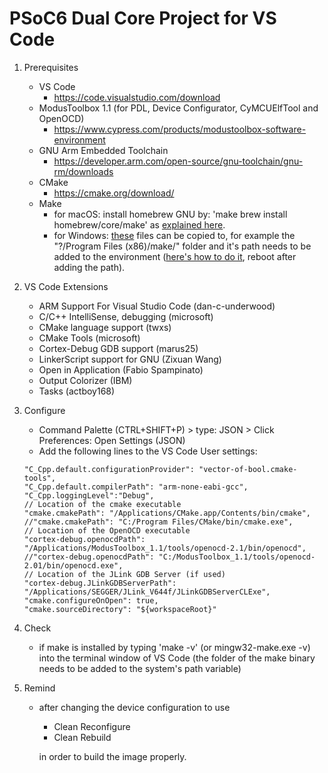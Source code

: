 # PSoC6 Dual Core Project for VS Code

1. Prerequisites
    - VS Code
        - https://code.visualstudio.com/download
    - ModusToolbox 1.1 (for PDL, Device Configurator, CyMCUElfTool and OpenOCD)
        - https://www.cypress.com/products/modustoolbox-software-environment
    - GNU Arm Embedded Toolchain
        - https://developer.arm.com/open-source/gnu-toolchain/gnu-rm/downloads
    - CMake
        - https://cmake.org/download/
    - Make
        - for macOS: install homebrew GNU by: 'make brew install homebrew/core/make' as [explained here](https://apple.stackexchange.com/questions/261918/how-to-upgrade-gnu-make-in-os-x-el-capitan).
        - for Windows: [these](https://github.com/onethinx/GetStartedWithVSCode/tree/master/VScode_supply) files can be copied to, for example the "?/Program Files (x86)/make/" folder and it's path needs to be added to the environment ([here's how to do it](https://docs.alfresco.com/4.2/tasks/fot-addpath.html), reboot after adding the path).

1. VS Code Extensions
    - ARM Support For Visual Studio Code (dan-c-underwood)
    - C/C++ IntelliSense, debugging (microsoft)
    - CMake language support (twxs)
    - CMake Tools (microsoft)
    - Cortex-Debug GDB support (marus25)
    - LinkerScript support for GNU (Zixuan Wang)
    - Open in Application (Fabio Spampinato)
    - Output Colorizer (IBM)
    - Tasks (actboy168)
    
1. Configure
    - Command Palette (CTRL+SHIFT+P) > type: JSON > Click Preferences: Open Settings (JSON)
    - Add the following lines to the VS Code User settings:
    ```
    "C_Cpp.default.configurationProvider": "vector-of-bool.cmake-tools",
    "C_Cpp.default.compilerPath": "arm-none-eabi-gcc",
    "C_Cpp.loggingLevel":"Debug",
    // Location of the cmake executable
    "cmake.cmakePath": "/Applications/CMake.app/Contents/bin/cmake",
    //"cmake.cmakePath": "C:/Program Files/CMake/bin/cmake.exe",
    // Location of the OpenOCD executable
    "cortex-debug.openocdPath": "/Applications/ModusToolbox_1.1/tools/openocd-2.1/bin/openocd",
    //"cortex-debug.openocdPath": "C:/ModusToolbox_1.1/tools/openocd-2.01/bin/openocd.exe",
    // Location of the JLink GDB Server (if used)
    "cortex-debug.JLinkGDBServerPath": "/Applications/SEGGER/JLink_V644f/JLinkGDBServerCLExe",
    "cmake.configureOnOpen": true,
    "cmake.sourceDirectory": "${workspaceRoot}"
    ```
1. Check
    - if make is installed by typing 'make -v' (or mingw32-make.exe -v) into the terminal window of VS Code
        (the folder of the make binary needs to be added to the system's path variable)
        
1. Remind
    - after changing the device configuration to use
        - Clean Reconfigure
        - Clean Rebuild
        
        in order to build the image properly.
